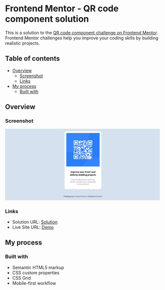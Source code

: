 # Frontend Mentor - QR code component solution

This is a solution to the [QR code component challenge on Frontend Mentor](https://www.frontendmentor.io/challenges/qr-code-component-iux_sIO_H). Frontend Mentor challenges help you improve your coding skills by building realistic projects. 

## Table of contents

- [Overview](#overview)
  - [Screenshot](#screenshot)
  - [Links](#links)
- [My process](#my-process)
  - [Built with](#built-with)


## Overview

### Screenshot

![](./images/Capture.JPG)

### Links

- Solution URL: [Solution](https://github.com/engatef2012/QR-code-component)
- Live Site URL: [Demo](https://engatef2012.github.io/QR-code-component/)

## My process

### Built with

- Semantic HTML5 markup
- CSS custom properties
- CSS Grid
- Mobile-first workflow
